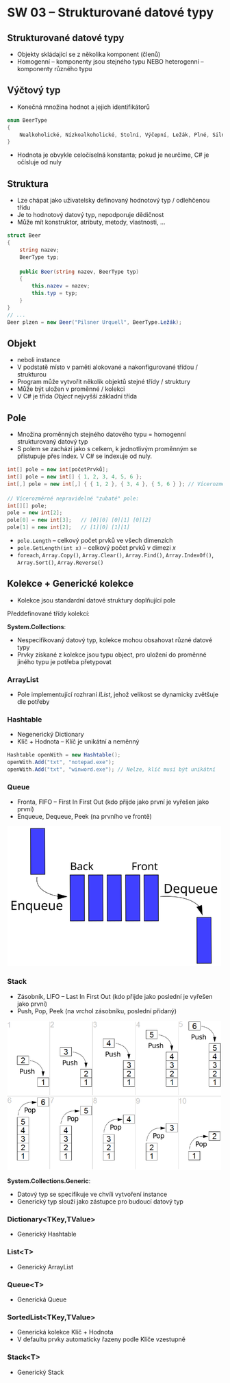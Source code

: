 # SW 03 – Strukturované datové typy

## Strukturované datové typy

* Objekty skládající se z několika komponent (členů)
* Homogenní – komponenty jsou stejného typu NEBO heterogenní – komponenty různého typu

## Výčtový typ

* Konečná množina hodnot a jejich identifikátorů

``` csharp
enum BeerType
{
    Nealkoholické, Nízkoalkoholické, Stolní, Výčepní, Ležák, Plné, Silné
}
```

* Hodnota je obvykle celočíselná konstanta; pokud je neurčíme, C# je očísluje od nuly

## Struktura

* Lze chápat jako uživatelsky definovaný hodnotový typ / odlehčenou třídu
* Je to hodnotový datový typ, nepodporuje dědičnost
* Může mít konstruktor, atributy, metody, vlastnosti, ...

``` csharp
struct Beer
{
    string nazev;
    BeerType typ;

    public Beer(string nazev, BeerType typ)
    {
        this.nazev = nazev;
        this.typ = typ;
    }
}
// ...
Beer plzen = new Beer("Pilsner Urquell", BeerType.Ležák);
```

## Objekt

* neboli instance
* V podstatě místo v paměti alokované a nakonfigurované třídou / strukturou
* Program může vytvořit několik objektů stejné třídy / struktury
* Může být uložen v proměnné / kolekci
* V C# je třída _Object_ nejvyšší základní třída

## Pole

* Množina proměnných stejného datového typu = homogenní strukturovaný datový typ
* S polem se zachází jako s celkem, k jednotlivým proměnným se přistupuje přes index. V C# se indexuje od nuly.

``` csharp
int[] pole = new int[početPrvků];
int[] pole = new int[] { 1, 2, 3, 4, 5, 6 };
int[,] pole = new int[,] { { 1, 2 }, { 3, 4 }, { 5, 6 } }; // Vícerozměrné (3x2 int[3,2])

// Vícerozměrné nepravidelné "zubaté" pole:
int[][] pole;
pole = new int[2];
pole[0] = new int[3];   // [0][0] [0][1] [0][2]
pole[1] = new int[2];   // [1][0] [1][1]
```

* `pole.Length` – celkový počet prvků ve všech dimenzích
* `pole.GetLength(int x)` – celkový počet prvků v dimezi _x_
* `foreach`, `Array.Copy()`, `Array.Clear()`, `Array.Find()`, `Array.IndexOf()`, `Array.Sort()`, `Array.Reverse()`

## Kolekce + Generické kolekce

* Kolekce jsou standardní datové struktury doplňující pole

Předdefinované třídy kolekcí:

__System.Collections__:

* Nespecifikovaný datový typ, kolekce mohou obsahovat různé datové typy
* Prvky získané z kolekce jsou typu object, pro uložení do proměnné jiného typu je potřeba přetypovat

### __ArrayList__

* Pole implementující rozhraní _IList_, jehož velikost se dynamicky zvětšuje dle potřeby

### __Hashtable__

* Negenerický Dictionary
* Klíč + Hodnota – Klíč je unikátní a neměnný

``` csharp
Hashtable openWith = new Hashtable();
openWith.Add("txt", "notepad.exe");
openWith.Add("txt", "winword.exe"); // Nelze, klíč musí být unikátní
```

### __Queue__

* Fronta, FIFO – First In First Out (kdo přijde jako první je vyřešen jako první)
* Enqueue, Dequeue, Peek (na prvního ve frontě)

<img src="img/SW_03_01.svg" width="500">

### __Stack__

* Zásobník, LIFO – Last In First Out (kdo přijde jako poslední je vyřešen jako první)
* Push, Pop, Peek (na vrchol zásobníku, poslední přidaný)

<img src="img/SW_03_02.png" width="500">

__System.Collections.Generic__:

* Datový typ se specifikuje ve chvíli vytvoření instance
* Generický typ slouží jako zástupce pro budoucí datový typ

### __Dictionary<TKey,TValue>__

* Generický Hashtable

### __List\<T>__

* Generický ArrayList

### __Queue\<T>__

* Generická Queue

### __SortedList<TKey,TValue>__

* Generická kolekce Klíč + Hodnota
* V defaultu prvky automaticky řazeny podle Klíče vzestupně

### __Stack\<T>__

* Generický Stack
